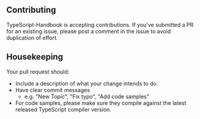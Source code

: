 ## Contributing

TypeScript-Handbook is accepting contributions. If you've submitted a PR for an existing issue, please post a comment in the issue to avoid duplication of effort.

## Housekeeping

Your pull request should:

* Include a description of what your change intends to do.
* Have clear commit messages
    * e.g. "New Topic", "Fix typo", "Add code samples"
* For code samples, please make sure they compile against the latest released TypeScript compiler version.

